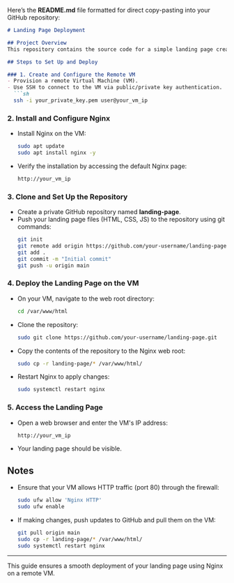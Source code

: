 Here’s the **README.md** file formatted for direct copy-pasting into your GitHub repository:  

```md
# Landing Page Deployment

## Project Overview
This repository contains the source code for a simple landing page created using HTML, CSS, and JavaScript. The landing page is deployed on an Nginx web server hosted on a remote VM.

## Steps to Set Up and Deploy

### 1. Create and Configure the Remote VM
- Provision a remote Virtual Machine (VM).
- Use SSH to connect to the VM via public/private key authentication.
  ```sh
  ssh -i your_private_key.pem user@your_vm_ip
  ```

### 2. Install and Configure Nginx
- Install Nginx on the VM:
  ```sh
  sudo apt update
  sudo apt install nginx -y
  ```
- Verify the installation by accessing the default Nginx page:
  ```sh
  http://your_vm_ip
  ```

### 3. Clone and Set Up the Repository
- Create a private GitHub repository named **landing-page**.
- Push your landing page files (HTML, CSS, JS) to the repository using git commands:
  ```sh
  git init
  git remote add origin https://github.com/your-username/landing-page.git
  git add .
  git commit -m "Initial commit"
  git push -u origin main
  ```

### 4. Deploy the Landing Page on the VM
- On your VM, navigate to the web root directory:
  ```sh
  cd /var/www/html
  ```
- Clone the repository:
  ```sh
  sudo git clone https://github.com/your-username/landing-page.git
  ```
- Copy the contents of the repository to the Nginx web root:
  ```sh
  sudo cp -r landing-page/* /var/www/html/
  ```
- Restart Nginx to apply changes:
  ```sh
  sudo systemctl restart nginx
  ```

### 5. Access the Landing Page
- Open a web browser and enter the VM's IP address:
  ```sh
  http://your_vm_ip
  ```
- Your landing page should be visible.

## Notes
- Ensure that your VM allows HTTP traffic (port 80) through the firewall:
  ```sh
  sudo ufw allow 'Nginx HTTP'
  sudo ufw enable
  ```
- If making changes, push updates to GitHub and pull them on the VM:
  ```sh
  git pull origin main
  sudo cp -r landing-page/* /var/www/html/
  sudo systemctl restart nginx
  ```



---
This guide ensures a smooth deployment of your landing page using Nginx on a remote VM.


